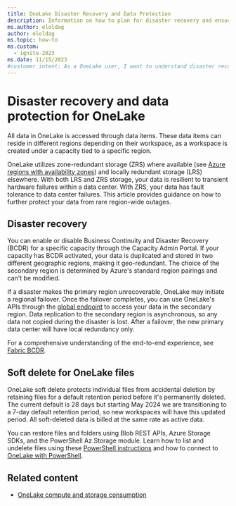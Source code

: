 ```yaml
---
title: OneLake Disaster Recovery and Data Protection
description: Information on how to plan for disaster recovery and ensure OneLake data protection in Microsoft Fabric.
ms.author: eloldag
author: eloldag
ms.topic: how-to
ms.custom:
  - ignite-2023
ms.date: 11/15/2023
#customer intent: As a OneLake user, I want to understand disaster recovery and data protection options so that I can ensure the safety and availability of my data.
---
```


# Disaster recovery and data protection for OneLake

All data in OneLake is accessed through data items. These data items can reside in different regions depending on their workspace, as a workspace is created under a capacity tied to a specific region.

OneLake utilizes zone-redundant storage (ZRS) where available (see [Azure regions with availability zones](/azure/reliability/availability-zones-service-support#azure-regions-with-availability-zone-support)) and locally redundant storage (LRS) elsewhere. With both LRS and ZRS storage, your data is resilient to transient hardware failures within a data center. With ZRS, your data has fault tolerance to data center failures. This article provides guidance on how to further protect your data from rare region-wide outages.

## Disaster recovery

You can enable or disable Business Continuity and Disaster Recovery (BCDR) for a specific capacity through the Capacity Admin Portal. If your capacity has BCDR activated, your data is duplicated and stored in two different geographic regions, making it geo-redundant. The choice of the secondary region is determined by Azure's standard region pairings and can't be modified.

If a disaster makes the primary region unrecoverable, OneLake may initiate a regional failover. Once the failover completes, you can use OneLake's APIs through the [global endpoint](onelake-access-api.md) to access your data in the secondary region. Data replication to the secondary region is asynchronous, so any data not copied during the disaster is lost. After a failover, the new primary data center will have local redundancy only.

For a comprehensive understanding of the end-to-end experience, see [Fabric BCDR](/azure/reliability/reliability-fabric).

## Soft delete for OneLake files

OneLake soft delete protects individual files from accidental deletion by retaining files for a default retention period before it's permanently deleted. The current default is 28 days but starting May 2024 we are transitioning to a 7-day default retention period, so new workspaces will have this updated period. All soft-deleted data is billed at the same rate as active data.

You can restore files and folders using Blob REST APIs, Azure Storage SDKs, and the PowerShell Az.Storage module.  Learn how to list and undelete files using these [PowerShell instructions](/azure/storage/blobs/soft-delete-blob-manage#restore-soft-deleted-blobs-and-directories-by-using-powershell) and how to connect to [OneLake with PowerShell](../onelake/onelake-powershell.md#connect-to-onelake-with-azure-powershell).  

## Related content

- [OneLake compute and storage consumption](onelake-consumption.md)
